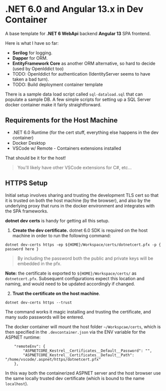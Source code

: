 # .NET 6.0 and Angular 13.x in Dev Container

A base template for __.NET 6 WebApi__ backend __Angular 13__ SPA frontend.

Here is what I have so far:

- __Serilog__ for logging.  
- __Dapper__ for ORM.
- __EntityFramework Core__ as another ORM alternative, so hard to decide (used by OpenIddict too)
- TODO: OpenIddict for authentication (IdentityServer seems to have taken a bad turn).
- TODO: Build deployment container template

There is a sample data load script called `sql-dataload.sql` that can populate a sample DB.  A few simple scripts for setting up a SQL Server docker container make it fairly straightforward.

## Requirements for the Host Machine

- .NET 6.0 Runtime (for the cert stuff, everything else happens in the dev container)
- Docker Desktop
- VSCode w/ Remote - Containers extensions installed

That should be it for the host!  

> You'll likely have other VSCode extensions for C#, etc... 

## HTTPS Setup
Initial setup involves sharing and trusting the development TLS cert so that it is trusted on both the host machine (by the browser), and also by the underlying proxy that runs in the docker environment and integrates with the SPA frameworks.

__dotnet dev certs__ is handy for getting all this setup.

1. __Create the dev certificate.__ dotnet 6.0 SDK is required on the host machine in order to run the following command:

```
dotnet dev-certs https -ep ${HOME}/Workspace/certs/dotnetcert.pfx -p { password here }
```

> By including the password both the public and private keys will be embedded in the pfx.

__Note:__ the certificate is exported to `${HOME}/Workspace/certs/` as `dotnetcert.pfx`.  Subsequent configurations expect this location and naming, and would need to be updated accordingly if changed.

2. __Trust the certificate on the host machine__.

```
dotnet dev-certs https --trust
```

The command works it magic installing and trusting the certificate, and many sudo passwords will be entered.

The docker container will mount the host folder `~/Workspcae/certs`, which is then specified in the `.devcontainer.json` via the ENV variable for the ASPNET runtime:

```
	"remoteEnv": {
	 	"ASPNETCORE_Kestrel__Certificates__Default__Password": "",
	   	"ASPNETCORE_Kestrel__Certificates__Default__Path": "/home/vscode/.aspnet/https/dotnetcert.pfx"
    },

```

In this way both the containerized ASPNET server and the host browser use the same locally trusted dev certificate (which is bound to the name `localhost`).


